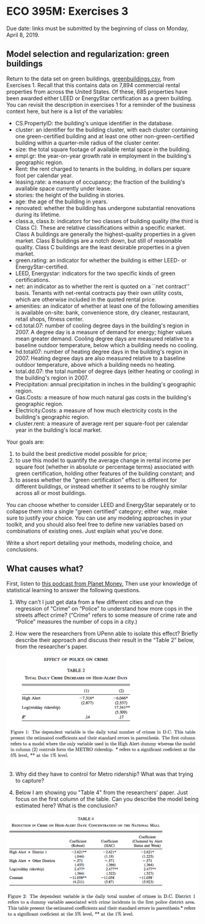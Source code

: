 # ECO 395M: Exercises 3

Due date: links must be submitted by the beginning of class on Monday, April 8, 2019.   


## Model selection and regularization: green buildings

Return to the data set on green buildings, [greenbuildings.csv](../data/greenbuildings.csv), from Exercises 1.  Recall that this contains data on 7,894 commercial rental properties from across the United States. Of these, 685 properties have been awarded either LEED or EnergyStar certification as a green building.  You can revisit the description in exercises 1 for a reminder of the business context here, but here is a list of the variables:

* CS.PropertyID:  the building's unique identifier in the database.  
* cluster:  an identifier for the building cluster, with each cluster containing one green-certified building and at least one other non-green-certified building within a quarter-mile radius of the cluster center.  
* size:  the total square footage of available rental space in the building.  
* empl.gr:  the year-on-year growth rate in employment in the building's geographic region.  
* Rent:  the rent charged to tenants in the building, in dollars per square foot per calendar year.  
* leasing.rate:  a measure of occupancy; the fraction of the building's available space currently under lease.  
* stories:  the height of the building in stories.  
* age:  the age of the building in years.  
* renovated:  whether the building has undergone substantial renovations during its lifetime.  
* class.a, class.b:  indicators for two classes of building quality (the third is Class C).  These are relative classifications within a specific market.  Class A buildings are generally the highest-quality properties in a given market.  Class B buildings are a notch down, but still of reasonable quality.  Class C buildings are the least desirable properties in a given market.  
* green.rating:  an indicator for whether the building is either LEED- or EnergyStar-certified.  
* LEED, Energystar:  indicators for the two specific kinds of green certifications.  
* net:  an indicator as to whether the rent is quoted on a ``net contract'' basis.  Tenants with net-rental contracts pay their own utility costs, which are otherwise included in the quoted rental price.  
* amenities:  an indicator of whether at least one of the following amenities is available on-site: bank, convenience store, dry cleaner, restaurant, retail shops, fitness center.  
* cd.total.07:  number of cooling degree days in the building's region in 2007.  A degree day is a measure of demand for energy; higher values mean greater demand.  Cooling degree days are measured relative to a baseline outdoor temperature, below which a building needs no cooling.  
* hd.total07:  number of heating degree days in the building's region in 2007.  Heating degree days are also measured relative to a baseline outdoor temperature, above which a building needs no heating.  
* total.dd.07:  the total number of degree days (either heating or cooling) in the building's region in 2007.  
* Precipitation:  annual precipitation in inches in the building's geographic region.
* Gas.Costs:  a measure of how much natural gas costs in the building's geographic region.  
* Electricity.Costs:  a measure of how much electricity costs in the building's geographic region.  
* cluster.rent:  a measure of average rent per square-foot per calendar year in the building's local market.  

Your goals are:  
1) to build the best predictive model possible for price;  
2) to use this model to quantify the average change in rental income per square foot (whether in absolute or percentage terms) associated with green certification, holding other features of the building constant; and  
3) to assess whether the "green certification" effect is different for different buildings, or instead whether it seems to be roughly similar across all or most buildings.  

You can choose whether to consider LEED and EnergyStar separately or to collapse them into a single "green certified" category; either way, make sure to justify your choice.  You can use any modeling approaches in your toolkit, and you should also feel free to define new variables based on combinations of existing ones.  Just explain what you've done.  

Write a short report detailing your methods, modeling choice, and conclusions.    



## What causes what?  

First, listen to [this podcast from Planet Money.](https://www.npr.org/sections/money/2013/04/23/178635250/episode-453-what-causes-what)  Then use your knowledge of statistical learning to answer the following questions.

1. Why can’t I just get data from a few different cities and run the regression of “Crime”
on “Police” to understand how more cops in the streets affect crime? (“Crime” refers
to some measure of crime rate and “Police” measures the number of cops in a city.)  

2. How were the researchers from UPenn able to isolate this effect? Briefly describe
their approach and discuss their result in the “Table 2” below, from the researcher's paper.  

![Table 2](ex3table2.png)

3. Why did they have to control for Metro ridership? What was that trying to capture?  

4. Below I am showing you "Table 4" from the researchers' paper.  Just focus
on the first column of the table. Can you describe the model being estimated here?
What is the conclusion?

![Table 4](ex3table4.png)

